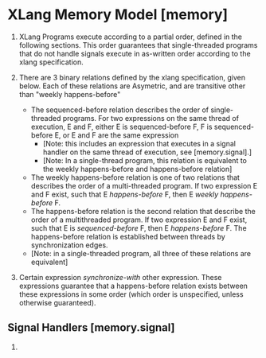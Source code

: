 # XLang Memory Model [memory]

1. XLang Programs execute according to a partial order, defined in the following sections. This order guarantees that single-threaded programs that do not handle signals execute in as-written order according to the xlang specification. 

2. There are 3 binary relations defined by the xlang specification, given below. Each of these relations are Asymetric, and are transitive other than "weekly happens-before"
    * The sequenced-before relation describes the order of single-threaded programs. For two expressions on the same thread of execution, E and F, either E is sequenced-before F, F is sequenced-before E, or E and F are the same expression 
        * [Note: this includes an expression that executes in a signal handler on the same thread of execution, see [memory.signal].]
        * [Note: In a single-thread program, this relation is equivalent to the weekly happens-before and happens-before relation]
    * The weekly happens-before relation is one of two relations that describes the order of a multi-threaded program. If two expression E and F exist, such that E *happens-before* F, then E *weekly happens-before* F. 
    * The happens-before relation is the second relation that describe the order of a multithreaded program. If two expression E and F exist, such that E is *sequenced-before* F, then E *happens-before* F. The happens-before relation is established between threads by synchronization edges.
    * [Note: in a single-threaded program, all three of these relations are equivalent]

3. Certain expression *synchronize-with* other expression. These expressions guarantee that a happens-before relation exists between these expressions in some order (which order is unspecified, unless otherwise guaranteed). 


## Signal Handlers [memory.signal]

1. 